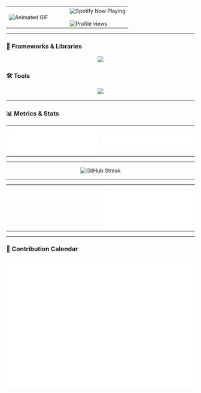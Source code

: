 <table width="100%" align="center">
  <tr>
    <!-- GIF a la izquierda -->
    <td align="left" width="50%">
      <img src="https://github.com/Anmol-Baranwal/Cool-GIFs-For-GitHub/assets/74038190/0c7eb6ed-663b-4ce4-bfbd-18239a38ba1b" width="100%" alt="Animated GIF" />
    </td>
    <!-- Spotify y Contador a la derecha -->
    <td align="left" width="50%">
      <img src="https://spotify-github-profile.kittinanx.com/api/view.svg?uid=a3xpnru6loal4xlmxwvfq6u1t&cover_image=true&theme=novatorem&show_offline=true&background_color=121212&interchange=true&bar_color=53b14f&bar_color_cover=true" alt="Spotify Now Playing" />
      <br><br>
      <img src="https://komarev.com/ghpvc/?username=LuisFelipePoma&label=Profile%20views&color=0e75b6&style=flat" alt="Profile views" />
    </td>
  </tr>
</table>

---

### 🚀 Frameworks & Libraries
<p align="center">
  <img src="https://skillicons.dev/icons?i=react,angular,astro,tailwind,d3,flutter,nodejs,flask,spring,dotnet,go,tensorflow,pytorch,postgresql,mongodb" />
</p>

### 🛠 Tools
<p align="center">
  <img src="https://skillicons.dev/icons?i=git,docker,kubernetes,aws,azure,linux,windows,bash,vscode,visualstudio,figma,postman" />
</p>

---

### 📊 Metrics & Stats

<table align="center">
  <tr>
    <td align="center" width="50%">
      <img src="/metrics.plugin.languages.details.svg" alt="Languages Metrics" width="400" />
    </td>
    <td align="center" width="50%">
      <img src="/metrics.plugin.code.svg" alt="Code Metrics" width="750" />
    </td>
  </tr>
</table>

---

<div align="center">
  <img src="https://streak-stats.demolab.com?user=LuisFelipePoma&theme=dark-minimalist&hide_border=true&stroke=EBEBEB&background=90%2C17140F00%2C2C5D6C" alt="GitHub Streak" />
</div>

---

<table align="center">
  <tr>
    <td align="center">
      <img src="/metrics.plugin.achievements.compact.svg" alt="Achievements" width="550" />
    </td>
    <td align="center">
      <img src="/metrics.plugin.wakatime.svg" alt="Wakatime Stats" width="550" />
    </td>
  </tr>
</table>

---

### 📅 Contribution Calendar
<p align="center">
  <img src="/metrics.plugin.isocalendar.fullyear.svg" alt="Contribution Calendar" width="550" />
</p>
